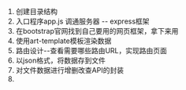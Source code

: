 1. 创建目录结构
2. 入口程序app.js  调通服务器 -- express框架
3. 在bootstrap官网找到自己要用的网页框架，拿下来用
4. 使用art-template模板渲染数据
5. 路由设计--查看需要哪些路由URL，实现路由页面
6. 以json格式，将数据存到文件
7. 对文件数据进行增删改查API的封装
8. 